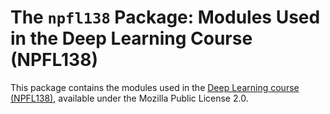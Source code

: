 # The `npfl138` Package: Modules Used in the Deep Learning Course (NPFL138)

This package contains the modules used in the
[Deep Learning course (NPFL138)](http://ufal.mff.cuni.cz/courses/npfl138),
available under the Mozilla Public License 2.0.

